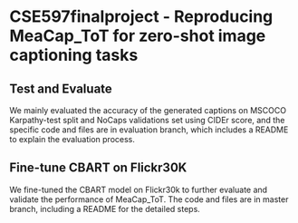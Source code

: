 # CSE597finalproject - Reproducing MeaCap_ToT for zero-shot image captioning tasks

## Test and Evaluate
We mainly evaluated the accuracy of the generated captions on MSCOCO Karpathy-test split and NoCaps validations set using CIDEr score, and the specific code and files are in evaluation branch, which includes a README to explain the evaluation process.

## Fine-tune CBART on Flickr30K
We fine-tuned the CBART model on Flickr30k to further evaluate and validate the performance of MeaCap_ToT. The code and files are in master branch, including a README for the detailed steps. 
